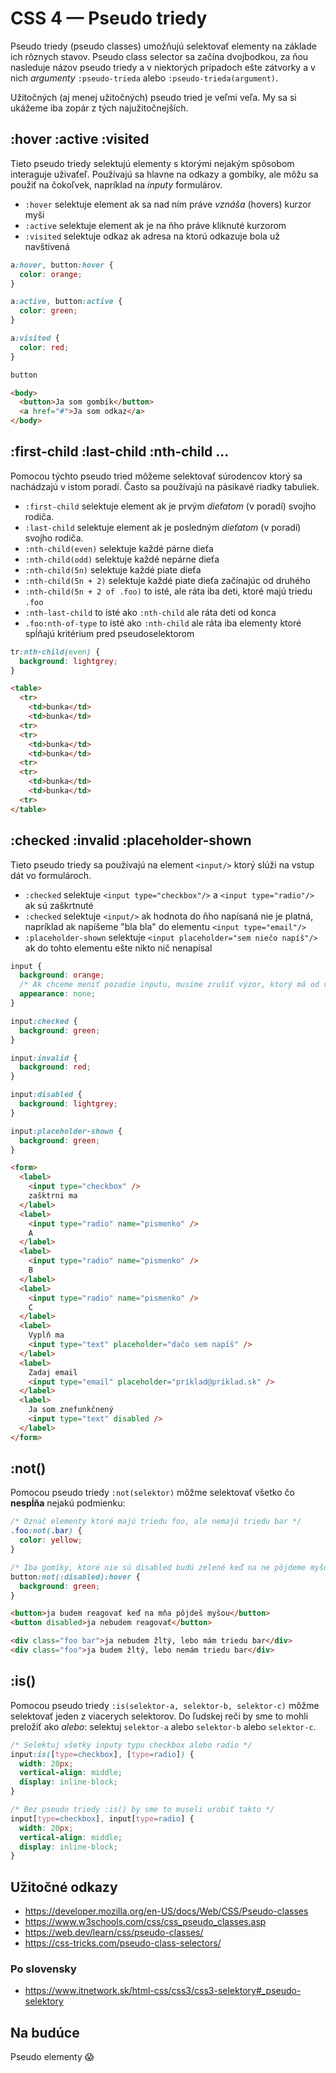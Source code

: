# CSS 4 — Pseudo triedy

Pseudo triedy (pseudo classes) umožňujú selektovať elementy na základe
ich rôznych stavov. Pseudo class selector sa začína dvojbodkou, za ňou
nasleduje názov pseudo triedy a v niektorých prípadoch ešte zátvorky
a v nich _argumenty_ `:pseudo-trieda` alebo `:pseudo-trieda(argument)`.

Užitočných (aj menej užitočných) pseudo tried je veľmi veľa. My sa si ukážeme
iba zopár z tých najužitočnejších.

## :hover :active :visited

Tieto pseudo triedy selektujú elementy s ktorými nejakým spôsobom interaguje
uživaťeľ. Používajú sa hlavne na odkazy a gombíky, ale môžu sa použiť na
čokoľvek, napríklad na _inputy_ formulárov.

* `:hover` selektuje element ak sa nad ním práve _vznáša_ (hovers) kurzor myši
* `:active` selektuje element ak je na ňho práve kliknuté kurzorom
* `:visited` selektuje odkaz ak adresa na ktorú odkazuje bola už navštívená

```css
a:hover, button:hover {
  color: orange;
}

a:active, button:active {
  color: green;
}

a:visited {
  color: red;
}

button
```

```html
<body>
  <button>Ja som gombík</button>
  <a href="#">Ja som odkaz</a>
</body>
```

## :first-child :last-child :nth-child ...

Pomocou týchto pseudo tried môžeme selektovať súrodencov ktorý sa nachádzajú
v istom poradí. Často sa používajú na pásikavé riadky tabuliek.

* `:first-child` selektuje element ak je prvým _dieťatom_ (v poradí) svojho rodiča.
* `:last-child` selektuje element ak je posledným _dieťatom_ (v poradí) svojho rodiča.
* `:nth-child(even)` selektuje každé párne dieťa
* `:nth-child(odd)` selektuje každé nepárne dieťa
* `:nth-child(5n)` selektuje každé piate dieťa
* `:nth-child(5n + 2)` selektuje každé piate dieťa začínajúc od druhého
* `:nth-child(5n + 2 of .foo)` to isté, ale ráta iba deti, ktoré majú triedu `.foo`
* `:nth-last-child` to isté ako `:nth-child` ale ráta deti od konca
* `.foo:nth-of-type` to isté ako `:nth-child` ale ráta iba elementy ktoré spĺňajú
  kritérium pred pseudoselektorom

```css
tr:nth-child(even) {
  background: lightgrey;
}
```

```html
<table>
  <tr>
    <td>bunka</td>
    <td>bunka</td>
  <tr>
  <tr>
    <td>bunka</td>
    <td>bunka</td>
  <tr>
  <tr>
    <td>bunka</td>
    <td>bunka</td>
  <tr>
</table>
```

## :checked :invalid :placeholder-shown

Tieto pseudo triedy sa používajú na element `<input/>` ktorý slúži na vstup dát
vo formulároch.

* `:checked` selektuje `<input type="checkbox"/>` a `<input type="radio"/>`
  ak sú zaškrtnuté
* `:checked` selektuje `<input/>` ak hodnota do ňho napísaná nie je platná,
  napríklad ak napíšeme "bla bla" do elementu `<input type="email"/>`
* `:placeholder-shown` selektuje `<input placeholder="sem niečo napíš"/>`
  ak do tohto elementu ešte nikto nič nenapísal

```css
input {
  background: orange;
  /* Ak chceme meniť pozadie inputu, musíme zrušiť výzor, ktorý má od výroby */
  appearance: none;
}

input:checked {
  background: green;
}

input:invalid {
  background: red;
}

input:disabled {
  background: lightgrey;
}

input:placeholder-shown {
  background: green;
}
```

```html
<form>
  <label>
    <input type="checkbox" />
    zašktrni ma
  </label>
  <label>
    <input type="radio" name="pismenko" />
    A
  </label>
  <label>
    <input type="radio" name="pismenko" />
    B
  </label>
  <label>
    <input type="radio" name="pismenko" />
    C
  </label>
  <label>
    Vyplň ma
    <input type="text" placeholder="dačo sem napíš" />
  </label>
  <label>
    Zadaj email
    <input type="email" placeholder="príklad@príklad.sk" />
  </label>
  <label>
    Ja som znefunkčnený
    <input type="text" disabled />
  </label>
</form>
```

## :not()

Pomocou pseudo triedy `:not(selektor)` môžme selektovať všetko čo **nespĺňa**
nejakú podmienku:

```css
/* Označ elementy ktoré majú triedu foo, ale nemajú triedu bar */
.foo:not(.bar) {
  color: yellow;
}

/* Iba gomíky, ktoré nie sú disabled budú zelené keď na ne pôjdeme myšou */
button:not(:disabled):hover {
  background: green;
}
```

```html
<button>ja budem reagovať keď na mňa pôjdeš myšou</button>
<button disabled>ja nebudem reagovať</button>

<div class="foo bar">ja nebudem žltý, lebo mám triedu bar</div>
<div class="foo">ja budem žltý, lebo nemám triedu bar</div>
```

## :is()

Pomocou pseudo triedy `:is(selektor-a, selektor-b, selektor-c)` môžme selektovať
jeden z viacerych selektorov. Do ľudskej reči by sme to mohli preložiť ako _alebo_:
selektuj `selektor-a` alebo `selektor-b` alebo `selektor-c`.

```css
/* Selektuj všetky inputy typu checkbox alebo radio */
input:is([type=checkbox], [type=radio]) {
  width: 20px;
  vertical-align: middle;
  display: inline-block;
}

/* Bez pseudo triedy :is() by sme to museli urobiť takto */
input[type=checkbox], input[type=radio] {
  width: 20px;
  vertical-align: middle;
  display: inline-block;
}
```

## Užitočné odkazy

* https://developer.mozilla.org/en-US/docs/Web/CSS/Pseudo-classes
* https://www.w3schools.com/css/css_pseudo_classes.asp
* https://web.dev/learn/css/pseudo-classes/
* https://css-tricks.com/pseudo-class-selectors/

### Po slovensky

* https://www.itnetwork.sk/html-css/css3/css3-selektory#_pseudo-selektory

## Na budúce

Pseudo elementy 😱





